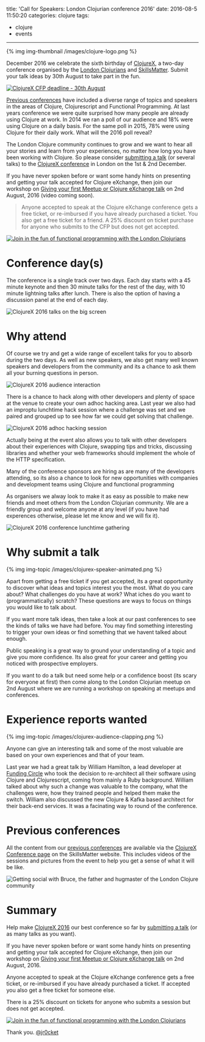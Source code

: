 title: 'Call for Speakers: London Clojurian conference 2016'
date: 2016-08-5 11:50:20
categories: clojure
tags:
- clojure
- events
---

{% img img-thumbnail /images/clojure-logo.png %}

December 2016 we celebrate the sixth birthday of [ClojureX](https://skillsmatter.com/conferences/7430-clojure-exchange-2016), a two-day conference organised by the [London Clojurians](http://www.meetup.com/London-Clojurians/) and [SkillsMatter](https://skillsmatter.com/).  Submit your talk ideas by 30th August to take part in the fun. 

[![ClojureX CFP deadline - 30th August](/images/clojurex-cfp-deadline-button.png)](https://docs.google.com/forms/d/e/1FAIpQLScnCDLTwQkwLnC-HFDHzI1rs-oUovOhP9VR9Y5QW2rXNR7DVg/viewform?c=0&w=1)

[Previous conferences](https://skillsmatter.com/conferences/7430-clojure-exchange-2016#other_conferences) have included a diverse range of topics and speakers in the areas of Clojure, Clojurescript and Functional Programming.  At last years conference we were quite surprised how many people are already using Clojure at work.  In 2014 we ran a poll of our audience and 18% were using Clojure on a daily basis.  For the same poll in 2015, 78% were using Clojure for their daily work.  What will the 2016 poll reveal?

The London Clojure community continues to grow and we want to hear all your stories and learn from your experiences, no matter how long you have been working with Clojure.  So please consider [submitting a talk](https://docs.google.com/forms/d/e/1FAIpQLScnCDLTwQkwLnC-HFDHzI1rs-oUovOhP9VR9Y5QW2rXNR7DVg/viewform?c=0&w=1) (or several talks) to the [ClojureX conference](https://skillsmatter.com/conferences/7430-clojure-exchange-2016) in London on the 1st & 2nd December.

If you have never spoken before or want some handy hints on presenting and getting your talk accepted for Clojure eXchange, then join our workshop on [Giving your first Meetup or Clojure eXchange talk](http://www.meetup.com/London-Clojurians/events/232445819/) on 2nd August, 2016 (video coming soon).

> Anyone accepted to speak at the Clojure eXchange conference gets a free ticket, or re-imbursed if you have already purchased a ticket.  You also get a free ticket for a friend.  A 25% discount on ticket purchase for anyone who submits to the CFP but does not get accepted.

<!-- more -->

[![Join in the fun of functional programming with the London Clojurians](/images/london-clojurians-banner.png)](http://www.meetup.com/London-Clojurians/)


# Conference day(s)

The conference is a single track over two days.  Each day starts with a 45 minute keynote and then 30 minute talks for the rest of the day, with 10 minute lightning talks after lunch.  There is also the option of having a discussion panel at the end of each day.

![ClojureX 2016 talks on the big screen](/images/clojurex-talk-henry-garner.png)

# Why attend

Of course we try and get a wide range of excellent talks for you to absorb during the two days.  As well as new speakers, we also get many well known speakers and developers from the community and its a chance to ask them all your burning questions in person.

![ClojureX 2016 audience interaction](/images/clojurex-audience-questions.png)

There is a chance to hack along with other developers and plenty of space at the venue to create your own adhoc hacking area.  Last year we also had an improptu lunchtime hack session where a challenge was set and we paired and grouped up to see how far we could get solving that challenge.

![ClojureX 2016 adhoc hacking session](/images/clojurex-2016-hacking-session.png)

Actually being at the event also allows you to talk with other developers about their experiences with Clojure, swapping tips and tricks, discussing libraries and whether your web frameworks should implement the whole of the HTTP specification.

Many of the conference sponsors are hiring as are many of the developers attending, so its also a chance to look for new opportunities with companies and development teams using Clojure and functional programming

As organisers we alway look to make it as easy as possible to make new friends and meet others from the London Clojurian community.  We are a friendly group and welcome anyone at any level (if you have had experences otherwise, please let me know and we will fix it).

![ClojureX 2016 conference lunchtime gathering](/images/clojurex-2016-lunchtime-gathering.png)


# Why submit a talk

{% img img-topic /images/clojurex-speaker-animated.png %}

Apart from getting a free ticket if you get accepted, its a great opportunity to discover what ideas and topics interest you the most.  What do you care about?  What challenges do you have at work?  What iches do you want to (programmatically) scratch?  These questions are ways to focus on things you would like to talk about.

If you want more talk ideas, then take a look at our past conferences to see the kinds of talks we have had before.  You may find something interesting to trigger your own ideas or find something that we havent talked about enough.

Public speaking is a great way to ground your understanding of a topic and give you more confidence.  Its also great for your career and getting you noticed with prospective employers.

If you want to do a talk but need some help or a confidence boost (its scary for everyone at first) then come along to the London Clojurian meetup on 2nd August where we are running a workshop on speaking at meetups and conferences.

# Experience reports wanted

{% img img-topic /images/clojurex-audience-clapping.png %}

Anyone can give an interesting talk and some of the most valuable are based on your own experiences and that of your team.

Last year we had a great talk by William Hamilton, a lead developer at [Funding Circle](https://www.fundingcircle.com/uk/) who took the decision to re-architect all their software using Clojure and Clojurescript, coming from mainly a Ruby background. William talked about why such a change was valuable to the company, what the challenges were, how they trained people and helped them make the switch.  William also discussed the new Clojure & Kafka based architect for their back-end services.  It was a facinating way to round of the conference.

# Previous conferences

All the content from our [previous conferences](https://skillsmatter.com/conferences/7430-clojure-exchange-2016#other_conferences) are available via the [ClojureX Conference page](https://skillsmatter.com/conferences/7430-clojure-exchange-2016#other_conferences) on the SkillsMatter website.  This includes videos of the sessions and pictures from the event to help you get a sense of what it will be like.

![Getting social with Bruce, the father and hugmaster of the London Clojure community](/images/clojurex-social-with-bruce.png)


# Summary 

Help make [ClojureX 2016](https://skillsmatter.com/conferences/7430-clojure-exchange-2016) our best conference so far by [submitting a talk](https://docs.google.com/forms/d/e/1FAIpQLScnCDLTwQkwLnC-HFDHzI1rs-oUovOhP9VR9Y5QW2rXNR7DVg/viewform?c=0&w=1) (or as many talks as you want).

If you have never spoken before or want some handy hints on presenting and getting your talk accepted for Clojure eXchange, then join our workshop on [Giving your first Meetup or Clojure eXchange talk](http://www.meetup.com/London-Clojurians/events/232445819/) on 2nd August, 2016.

Anyone accepted to speak at the Clojure eXchange conference gets a free ticket, or re-imbursed if you have already purchased a ticket.  If accepted you also get a free ticket for someone else.  

There is a 25% discount on tickets for anyone who submits a session but does not get accepted.

[![Join in the fun of functional programming with the London Clojurians](/images/london-clojurians-banner.png)](http://www.meetup.com/London-Clojurians/)


Thank you.
[@jr0cket](https://twitter.com/jr0cket)
